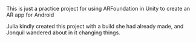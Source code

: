 This is just a practice project for using ARFoundation in Unity to create an AR app for Android

Julia kindly created this project with a build she had already made, and Jonquil wandered about in it changing things.  
